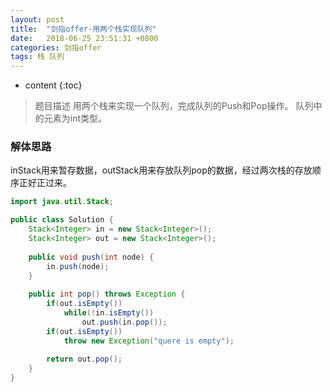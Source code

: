 ```yaml
---
layout: post
title:  "剑指offer-用两个栈实现队列"
date:   2018-06-25 23:51:31 +0800
categories: 剑指offer 
tags: 栈 队列
---
```


* content
{:toc}

> 题目描述
用两个栈来实现一个队列，完成队列的Push和Pop操作。 队列中的元素为int类型。

### 解体思路
inStack用来暂存数据，outStack用来存放队列pop的数据，经过两次栈的存放顺序正好正过来。

```java
import java.util.Stack;

public class Solution {
    Stack<Integer> in = new Stack<Integer>();
    Stack<Integer> out = new Stack<Integer>();
    
    public void push(int node) {
        in.push(node);
    }
    
    public int pop() throws Exception {
        if(out.isEmpty())
            while(!in.isEmpty())
                out.push(in.pop());
        if(out.isEmpty())
            throw new Exception("quere is empty");
        
        return out.pop();
    }
}
```


